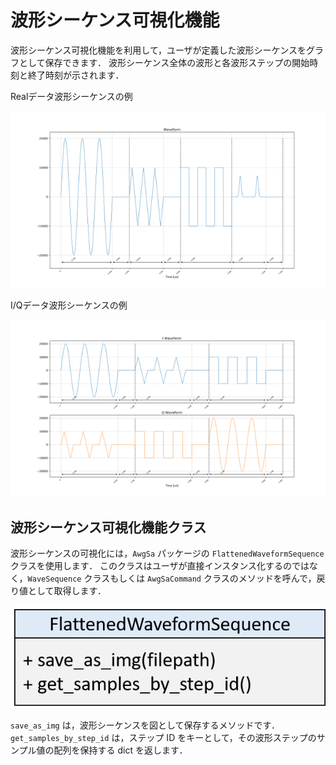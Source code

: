 # 波形シーケンス可視化機能

波形シーケンス可視化機能を利用して，ユーザが定義した波形シーケンスをグラフとして保存できます．
波形シーケンス全体の波形と各波形ステップの開始時刻と終了時刻が示されます．

Realデータ波形シーケンスの例

![Realデータ波形シーケンスの例](images/wave-sequence-vis-example-1.png)

I/Qデータ波形シーケンスの例

![I/Qデータ波形シーケンスの例](images/wave-sequence-vis-example-2.png)

## 波形シーケンス可視化機能クラス

波形シーケンスの可視化には，`AwgSa` パッケージの `FlattenedWaveformSequence` クラスを使用します．
このクラスはユーザが直接インスタンス化するのではなく，`WaveSequence` クラスもしくは `AwgSaCommand` クラスのメソッドを呼んで，戻り値として取得します．

![FlattenedWaveformSequenceクラス](images/wave-sequence-vis-class.png)

`save_as_img` は，波形シーケンスを図として保存するメソッドです．
`get_samples_by_step_id` は，ステップ ID をキーとして，その波形ステップのサンプル値の配列を保持する dict を返します．

